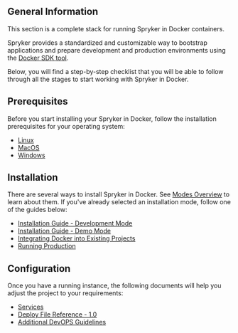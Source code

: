 ## General Information
This section is a complete stack for running Spryker in Docker containers.

Spryker provides a standardized and customizable way to bootstrap applications and prepare development and production environments using the [Docker SDK tool](https://documentation.spryker.com/docs/en/en/docker-sdk).

Below, you will find a step-by-step checklist that you will be able to follow through all the stages to start working with Spryker in Docker.
 
 ## Prerequisites
 
Before you start installing your Spryker in Docker, follow the installation prerequisites for your operating system:
* [Linux](https://documentation.spryker.com/docs/en/en/docker-installation-prerequisites-linux)
* [MacOS](https://documentation.spryker.com/docs/en/en/docker-installation-prerequisites-macos)
* [Windows](https://documentation.spryker.com/docs/en/en/docker-installation-prerequisites-windows)

## Installation 
There are several ways to install Spryker in Docker. See [Modes Overview](https://documentation.spryker.com/docs/en/en/modes-overview) to learn about them.
If you've already selected an installation mode, follow one of the guides below:
* [Installation Guide - Development Mode](https://documentation.spryker.com/docs/en/en/installation-guide-development-mode)
* [Installation Guide - Demo Mode](https://documentation.spryker.com/docs/en/en/installation-guide-demo-mode)
* [Integrating Docker into Existing Projects](https://documentation.spryker.com/docs/en/en/integrating-docker-into-existing-projects)
* [Running Production](https://documentation.spryker.com/docs/en/en/running-production)

## Configuration

Once you have a running instance, the following documents will help you adjust the project to your requirements:
* [Services](https://documentation.spryker.com/docs/en/en/services)
* [Deploy File Reference - 1.0](https://documentation.spryker.com/docs/en/en/deploy-file-reference-10)
* [Additional DevOPS Guidelines](https://documentation.spryker.com/docs/en/en/additional-devops-guidelines)